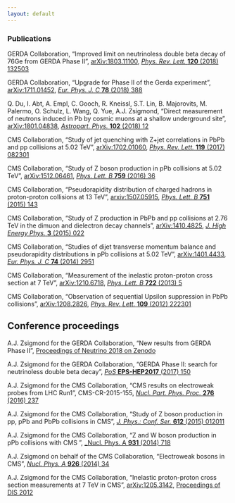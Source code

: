 ```yaml
---
layout: default
---
```


### Publications

GERDA Collaboration, “Improved limit on neutrinoless double beta decay of 76Ge from GERDA Phase II”, [arXiv:1803.11100](https://arxiv.org/abs/1803.11100), [_Phys. Rev. Lett._ __120__ (2018) 132503](https://doi.org/10.1103/PhysRevLett.120.132503)

GERDA Collaboration, “Upgrade for Phase II of the Gerda experiment”, [arXiv:1711.01452](https://arxiv.org/abs/1711.01452), [_Eur. Phys. J. C_ __78__ (2018) 388](https://doi.org/10.1140/epjc/s10052-018-5812-2)

Q. Du, I. Abt, A. Empl, C. Gooch, R. Kneissl, S.T. Lin, B. Majorovits, M. Palermo, O. Schulz, L. Wang, Q. Yue, A.J. Zsigmond, “Direct measurement of neutrons induced in Pb by cosmic muons at a shallow underground site”, [arXiv:1801.04838](https://arxiv.org/abs/1801.04838), [_Astropart. Phys._ __102__ (2018) 12](https://doi.org/10.1016/j.astropartphys.2018.04.005)

CMS Collaboration, “Study of jet quenching with Z+jet correlations in PbPb and pp collisions at 5.02 TeV”, [arXiv:1702.01060](https://arxiv.org/abs/1702.01060), [_Phys. Rev. Lett._ __119__ (2017) 082301](http://dx.doi.org/10.1103/PhysRevLett.119.082301)

CMS Collaboration, “Study of Z boson production in pPb collisions at 5.02 TeV”, [arXiv:1512.06461](https://arxiv.org/abs/1512.06461), [_Phys. Lett. B_ __759__ (2016) 36](http://dx.doi.org/10.1016/j.physletb.2016.05.044)

CMS Collaboration, “Pseudorapidity distribution of charged hadrons in proton-proton collisions at 13 TeV”, [arxiv:1507.05915](https://arxiv.org/abs/1507.05915), [_Phys. Lett. B_ __751__ (2015) 143](http://dx.doi.org/10.1016/j.physletb.2015.10.004)

CMS Collaboration, “Study of Z production in PbPb and pp collisions at 2.76 TeV in the dimuon and dielectron decay channels”, [arXiv:1410.4825](https://arxiv.org/abs/1410.4825), [_J. High Energy Phys._ __3__ (2015) 022](http://dx.doi.org/10.1007/JHEP03(2015)022)

CMS Collaboration, “Studies of dijet transverse momentum balance and pseudorapidity distributions in pPb collisions at 5.02 TeV”, [arXiv:1401.4433](https://arxiv.org/abs/1401.4433), [_Eur. Phys. J. C_ __74__ (2014) 2951](http://dx.doi.org/10.1140/epjc/s10052-014-2951-y)

CMS Collaboration, “Measurement of the inelastic proton-proton cross section at 7 TeV”, [arXiv:1210.6718](https://arxiv.org/abs/1210.6718), [_Phys. Lett. B_ __722__ (2013) 5](http://dx.doi.org/10.1016/j.physletb.2013.03.024)

CMS Collaboration, “Observation of sequential Upsilon suppression in PbPb collisions”, [arXiv:1208.2826](https://arxiv.org/abs/1208.2826), [_Phys. Rev. Lett._ __109__ (2012) 222301](http://dx.doi.org/10.1103/PhysRevLett.109.222301)

## Conference proceedings

A.J. Zsigmond for the GERDA Collaboration, “New results from GERDA Phase II”, [Proceedings of Neutrino 2018 on Zenodo](https://doi.org/10.5281/zenodo.1287604)

A.J. Zsigmond for the GERDA Collaboration, “GERDA Phase II: search for neutrinoless double beta decay”, [_PoS_ __EPS-HEP2017__ (2017) 150](https://doi.org/10.22323/1.314.0150)

A.J. Zsigmond for the CMS Collaboration, “CMS results on electroweak probes from LHC Run1”, CMS-CR-2015-155, [_Nucl. Part. Phys. Proc._ __276__ (2016) 237](http://dx.doi.org/10.1016/j.nuclphysbps.2016.05.053)

A.J. Zsigmond for the CMS Collaboration, “Study of Z boson production in pp, pPb and PbPb collisions in CMS”, [_J. Phys.: Conf. Ser._ __612__ (2015) 012011](http://dx.doi.org/10.1088/1742-6596/612/1/012011)

A.J. Zsigmond for the CMS Collaboration, “Z and W boson production in pPb collisions with CMS ”, [_Nucl. Phys. A __931__ (2014) 718](http://dx.doi.org/10.1016/j.nuclphysa.2014.07.039)

A.J. Zsigmond on behalf of the CMS Collaboration, “Electroweak bosons in CMS”, [_Nucl. Phys. A_ __926__ (2014) 34](http://dx.doi.org/10.1016/j.nuclphysa.2014.02.016)

A.J. Zsigmond for the CMS Collaboration, “Inelastic proton-proton cross section measurements at 7 TeV in CMS”, [arXiv:1205.3142](https://arxiv.org/abs/1205.3142), [Proceedings of DIS 2012](http://dx.doi.org/10.3204/DESY-PROC-2012-02/181)


